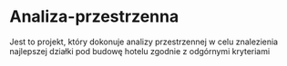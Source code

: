 # Analiza-przestrzenna
Jest to projekt, który dokonuje analizy przestrzennej w celu znalezienia najlepszej działki pod budowę hotelu zgodnie z odgórnymi kryteriami
